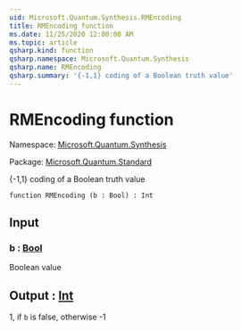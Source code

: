 ```yaml
---
uid: Microsoft.Quantum.Synthesis.RMEncoding
title: RMEncoding function
ms.date: 11/25/2020 12:00:00 AM
ms.topic: article
qsharp.kind: function
qsharp.namespace: Microsoft.Quantum.Synthesis
qsharp.name: RMEncoding
qsharp.summary: '{-1,1} coding of a Boolean truth value'
---
```


# RMEncoding function

Namespace: [Microsoft.Quantum.Synthesis](xref:Microsoft.Quantum.Synthesis)

Package: [Microsoft.Quantum.Standard](https://nuget.org/packages/Microsoft.Quantum.Standard)


{-1,1} coding of a Boolean truth value

```qsharp
function RMEncoding (b : Bool) : Int
```


## Input

### b : [Bool](xref:microsoft.quantum.user-guide.language.types)

Boolean value



## Output : [Int](xref:microsoft.quantum.user-guide.language.types)

1, if `b` is false, otherwise -1